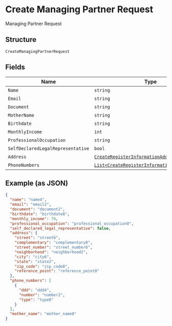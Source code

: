 
# Create Managing Partner Request

Managing Partner Request

## Structure

`CreateManagingPartnerRequest`

## Fields

| Name | Type | Tags | Description |
|  --- | --- | --- | --- |
| `Name` | `string` | Required | - |
| `Email` | `string` | Required | - |
| `Document` | `string` | Required | - |
| `MotherName` | `string` | Optional | - |
| `Birthdate` | `string` | Required | - |
| `MonthlyIncome` | `int` | Required | - |
| `ProfessionalOccupation` | `string` | Required | - |
| `SelfDeclaredLegalRepresentative` | `bool` | Required | - |
| `Address` | [`CreateRegisterInformationAddressRequest`](../../doc/models/create-register-information-address-request.md) | Required | - |
| `PhoneNumbers` | [`List<CreateRegisterInformationPhoneRequest>`](../../doc/models/create-register-information-phone-request.md) | Required | - |

## Example (as JSON)

```json
{
  "name": "name4",
  "email": "email2",
  "document": "document2",
  "birthdate": "birthdate8",
  "monthly_income": 70,
  "professional_occupation": "professional_occupation8",
  "self_declared_legal_representative": false,
  "address": {
    "street": "street6",
    "complementary": "complementary8",
    "street_number": "street_number6",
    "neighborhood": "neighborhood2",
    "city": "city6",
    "state": "state2",
    "zip_code": "zip_code0",
    "reference_point": "reference_point0"
  },
  "phone_numbers": [
    {
      "ddd": "ddd4",
      "number": "number2",
      "type": "type0"
    }
  ],
  "mother_name": "mother_name0"
}
```

